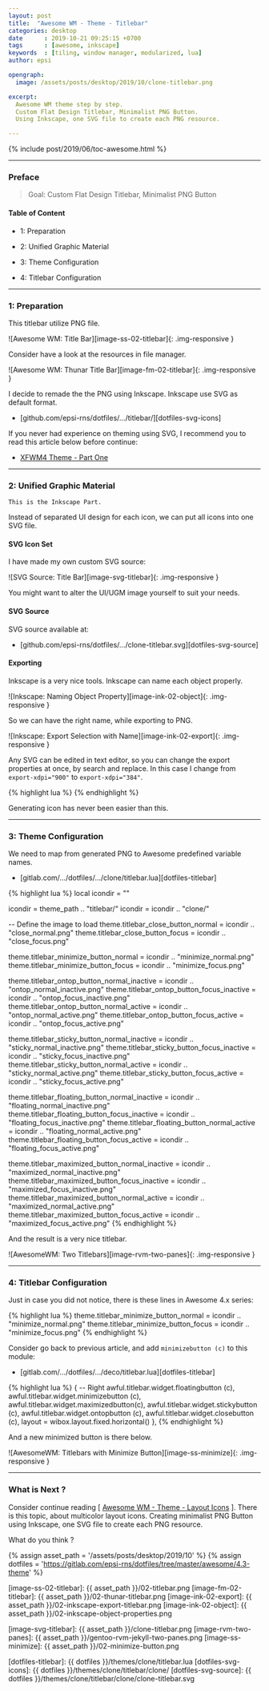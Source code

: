 ```yaml
---
layout: post
title:  "Awesome WM - Theme - Titlebar"
categories: desktop
date      : 2019-10-21 09:25:15 +0700
tags      : [awesome, inkscape]
keywords  : [tiling, window manager, modularized, lua]
author: epsi

opengraph:
  image: /assets/posts/desktop/2019/10/clone-titlebar.png

excerpt:
  Awesome WM theme step by step.
  Custom Flat Design Titlebar, Minimalist PNG Button.
  Using Inkscape, one SVG file to create each PNG resource.

---
```


{% include post/2019/06/toc-awesome.html %}

-- -- --

### Preface

> Goal: Custom Flat Design Titlebar, Minimalist PNG Button

#### Table of Content

* 1: Preparation

* 2: Unified Graphic Material

* 3: Theme Configuration

* 4: Titlebar Configuration

-- -- --

### 1: Preparation

This titlebar utilize PNG file.

![Awesome WM: Title Bar][image-ss-02-titlebar]{: .img-responsive }

Consider have a look at the resources in file manager.

![Awesome WM: Thunar Title Bar][image-fm-02-titlebar]{: .img-responsive }

I decide to remade the the PNG using Inkscape.
Inkscape use SVG as default format.

* [github.com/epsi-rns/dotfiles/.../titlebar/][dotfiles-svg-icons]

If you never had experience on theming using SVG,
I recommend you to read this article below before continue:

* [XFWM4 Theme - Part One][local-xfwm4-theme]

-- -- --

### 2: Unified Graphic Material

	This is the Inkscape Part.

Instead of separated UI design for each icon,
we can put all icons into one SVG file.

#### SVG Icon Set

I have made my own custom SVG source:

![SVG Source: Title Bar][image-svg-titlebar]{: .img-responsive }

You might want to alter the UI/UGM image yourself to suit your needs.

#### SVG Source

SVG source available at:

* [github.com/epsi-rns/dotfiles/.../clone-titlebar.svg][dotfiles-svg-source]

#### Exporting

Inkscape is a very nice tools. Inkscape can name each object properly.

![Inkscape: Naming Object Property][image-ink-02-object]{: .img-responsive }

So we can have the right name, while exporting to PNG.

![Inkscape: Export Selection with Name][image-ink-02-export]{: .img-responsive }

Any SVG can be edited in text editor,
so you can change the export properties at once,
by search and replace.
In this case I change from `export-xdpi="900"` to `export-xdpi="384"`.

{% highlight lua %}
    <rect
       y="2"
       x="82"
       height="16"
       width="16"
       id="close_normal"
       style="opacity:1;fill:#fafafa;fill-opacity:1;stroke:none;stroke-width:0.99999994;stroke-opacity:1"
       inkscape:label="#rect1194"
       inkscape:export-xdpi="384"
       inkscape:export-ydpi="384" />
{% endhighlight %}

Generating icon has never been easier than this.

-- -- --

### 3: Theme Configuration

We need to map from generated PNG to Awesome predefined variable names.

*	[gitlab.com/.../dotfiles/.../clone/titlebar.lua][dotfiles-titlebar]

{% highlight lua %}
local icondir = ""

icondir = theme_path .. "titlebar/"
icondir = icondir .. "clone/"

-- Define the image to load
theme.titlebar_close_button_normal              = icondir .. "close_normal.png"
theme.titlebar_close_button_focus               = icondir .. "close_focus.png"

theme.titlebar_minimize_button_normal           = icondir .. "minimize_normal.png"
theme.titlebar_minimize_button_focus            = icondir .. "minimize_focus.png"

theme.titlebar_ontop_button_normal_inactive     = icondir .. "ontop_normal_inactive.png"
theme.titlebar_ontop_button_focus_inactive      = icondir .. "ontop_focus_inactive.png"
theme.titlebar_ontop_button_normal_active       = icondir .. "ontop_normal_active.png"
theme.titlebar_ontop_button_focus_active        = icondir .. "ontop_focus_active.png"

theme.titlebar_sticky_button_normal_inactive    = icondir .. "sticky_normal_inactive.png"
theme.titlebar_sticky_button_focus_inactive     = icondir .. "sticky_focus_inactive.png"
theme.titlebar_sticky_button_normal_active      = icondir .. "sticky_normal_active.png"
theme.titlebar_sticky_button_focus_active       = icondir .. "sticky_focus_active.png"

theme.titlebar_floating_button_normal_inactive  = icondir .. "floating_normal_inactive.png"
theme.titlebar_floating_button_focus_inactive   = icondir .. "floating_focus_inactive.png"
theme.titlebar_floating_button_normal_active    = icondir .. "floating_normal_active.png"
theme.titlebar_floating_button_focus_active     = icondir .. "floating_focus_active.png"

theme.titlebar_maximized_button_normal_inactive = icondir .. "maximized_normal_inactive.png"
theme.titlebar_maximized_button_focus_inactive  = icondir .. "maximized_focus_inactive.png"
theme.titlebar_maximized_button_normal_active   = icondir .. "maximized_normal_active.png"
theme.titlebar_maximized_button_focus_active    = icondir .. "maximized_focus_active.png"
{% endhighlight %}

And the result is a very nice titlebar.

![AwesomeWM: Two Titlebars][image-rvm-two-panes]{: .img-responsive }

-- -- --

### 4: Titlebar Configuration

Just in case you did not notice,
there is these lines in Awesome 4.x series:

{% highlight lua %}
theme.titlebar_minimize_button_normal           = icondir .. "minimize_normal.png"
theme.titlebar_minimize_button_focus            = icondir .. "minimize_focus.png"
{% endhighlight %}

Consider go back to previous article,
and add `minimizebutton (c)` to this module:

*	[gitlab.com/.../dotfiles/.../deco/titlebar.lua][dotfiles-titlebar]

{% highlight lua %}
        { -- Right
            awful.titlebar.widget.floatingbutton (c),
            awful.titlebar.widget.minimizebutton (c),
            awful.titlebar.widget.maximizedbutton(c),
            awful.titlebar.widget.stickybutton   (c),
            awful.titlebar.widget.ontopbutton    (c),
            awful.titlebar.widget.closebutton    (c),
            layout = wibox.layout.fixed.horizontal()
        },
{% endhighlight %}

And a new minimized button is there below.

![AwesomeWM: Titlebars with Minimize Button][image-ss-minimize]{: .img-responsive }

-- -- --

### What is Next ?

Consider continue reading [ [Awesome WM - Theme - Layout Icons][local-whats-next] ].
There is this topic, about multicolor layout icons.
Creating minimalist PNG Button using Inkscape,
one SVG file to create each PNG resource.

What do you think ?

[//]: <> ( -- -- -- links below -- -- -- )

{% assign asset_path = '/assets/posts/desktop/2019/10' %}
{% assign dotfiles = 'https://gitlab.com/epsi-rns/dotfiles/tree/master/awesome/4.3-theme' %}

[local-whats-next]: /desktop/2019/10/22/awesome-theme-layout.html

[local-xfwm4-theme]:    /desktop/2018/03/21/xfwm4-theme.html

[image-ss-02-titlebar]: {{ asset_path }}/02-titlebar.png
[image-fm-02-titlebar]: {{ asset_path }}/02-thunar-titlebar.png
[image-ink-02-export]:  {{ asset_path }}/02-inkscape-export-titlebar.png
[image-ink-02-object]:  {{ asset_path }}/02-inkscape-object-properties.png

[image-svg-titlebar]:   {{ asset_path }}/clone-titlebar.png
[image-rvm-two-panes]:  {{ asset_path }}/gentoo-rvm-jekyll-two-panes.png
[image-ss-minimize]:    {{ asset_path }}/02-minimize-button.png

[dotfiles-titlebar]:    {{ dotfiles }}/themes/clone/titlebar.lua
[dotfiles-svg-icons]:   {{ dotfiles }}/themes/clone/titlebar/clone/
[dotfiles-svg-source]:  {{ dotfiles }}/themes/clone/titlebar/clone/clone-titlebar.svg
